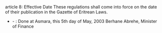 article 8: Effective Date 
These regulations shall come into force on the date of their publication in the Gazette of Eritrean Laws. 
<ul>
			<li> - : Done at Asmara, this 5th day of May, 2003
Berhane Abrehe, Minister of Finance <ul>
			</ul></li></ul>